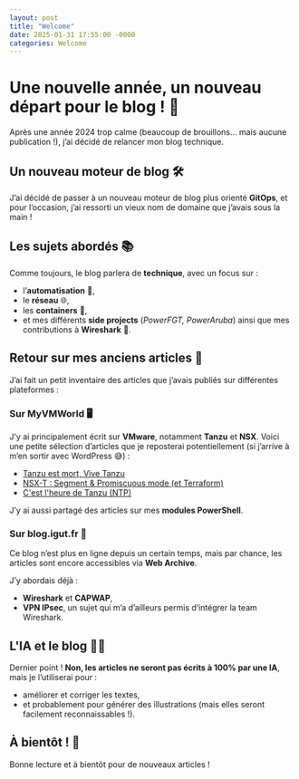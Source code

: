 ```yaml
---
layout: post
title: "Welcome"
date: 2025-01-31 17:55:00 -0000
categories: Welcome
---
```


# Une nouvelle année, un nouveau départ pour le blog ! 🚀

Après une année 2024 trop calme (beaucoup de brouillons… mais aucune publication !), j’ai décidé de relancer mon blog technique.

## Un nouveau moteur de blog 🛠️

J’ai décidé de passer à un nouveau moteur de blog plus orienté **GitOps**, et pour l’occasion, j’ai ressorti un vieux nom de domaine que j’avais sous la main !

## Les sujets abordés 📚

Comme toujours, le blog parlera de **technique**, avec un focus sur :

- l’**automatisation** 🤖,
- le **réseau** 🌐,
- les **containers** 🐳,
- et mes différents **side projects** (*PowerFGT, PowerAruba*) ainsi que mes contributions à **Wireshark** 🦈.

## Retour sur mes anciens articles 📜

J’ai fait un petit inventaire des articles que j’avais publiés sur différentes plateformes :

### **Sur MyVMWorld** 🖥️

J’y ai principalement écrit sur **VMware**, notamment **Tanzu** et **NSX**. Voici une petite sélection d’articles que je reposterai potentiellement (si j’arrive à m’en sortir avec WordPress 😅) :

- [Tanzu est mort, Vive Tanzu](https://myvmworld.fr/tanzu-est-mort-vive-tanzu/)
- [NSX-T : Segment & Promiscuous mode (et Terraform)](https://myvmworld.fr/nsx-t-segment-promiscuous-mode-et-terraform/)
- [C'est l'heure de Tanzu (NTP)](https://myvmworld.fr/cest-lheure-de-tanzu-ntp/)

J’y ai aussi partagé des articles sur mes **modules PowerShell**.

### **Sur blog.igut.fr** 📂

Ce blog n’est plus en ligne depuis un certain temps, mais par chance, les articles sont encore accessibles via **Web Archive**.

J’y abordais déjà :

- **Wireshark** et **CAPWAP**,
- **VPN IPsec**, un sujet qui m’a d’ailleurs permis d’intégrer la team Wireshark.

## L'IA et le blog 🤖📝

Dernier point ! **Non, les articles ne seront pas écrits à 100% par une IA**, mais je l’utiliserai pour :

- améliorer et corriger les textes,
- et probablement pour générer des illustrations (mais elles seront facilement reconnaissables !).

## À bientôt ! 👋

Bonne lecture et à bientôt pour de nouveaux articles !